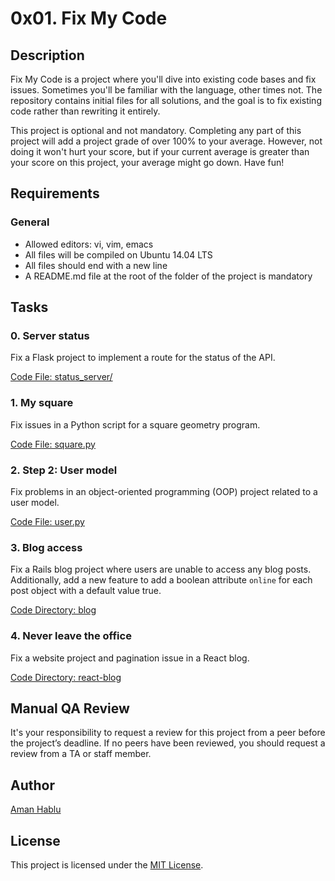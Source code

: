 # 0x01. Fix My Code

## Description

Fix My Code is a project where you'll dive into existing code bases and fix issues. Sometimes you'll be familiar with the language, other times not. The repository contains initial files for all solutions, and the goal is to fix existing code rather than rewriting it entirely.

This project is optional and not mandatory. Completing any part of this project will add a project grade of over 100% to your average. However, not doing it won't hurt your score, but if your current average is greater than your score on this project, your average might go down. Have fun!

## Requirements

### General

- Allowed editors: vi, vim, emacs
- All files will be compiled on Ubuntu 14.04 LTS
- All files should end with a new line
- A README.md file at the root of the folder of the project is mandatory

## Tasks

### 0. Server status
Fix a Flask project to implement a route for the status of the API.

[Code File: status_server/](https://github.com/Emakiflom/Fix_My_Code_Challenge/tree/main/0x01-challenge/status_server)

### 1. My square
Fix issues in a Python script for a square geometry program.

[Code File: square.py](https://github.com/Emakiflom/Fix_My_Code_Challenge/blob/main/0x01-challenge/square.py)

### 2. Step 2: User model
Fix problems in an object-oriented programming (OOP) project related to a user model.

[Code File: user.py](https://github.com/Emakiflom/Fix_My_Code_Challenge/blob/main/0x01-challenge/user.py)

### 3. Blog access
Fix a Rails blog project where users are unable to access any blog posts. Additionally, add a new feature to add a boolean attribute `online` for each post object with a default value true.

[Code Directory: blog](https://github.com/Emakiflom/Fix_My_Code_Challenge/tree/main/0x01-challenge/blog)

### 4. Never leave the office
Fix a website project and pagination issue in a React blog.

[Code Directory: react-blog](https://github.com/Emakiflom/Fix_My_Code_Challenge/tree/main/0x01-challenge/react-blog)

## Manual QA Review

It's your responsibility to request a review for this project from a peer before the project’s deadline. If no peers have been reviewed, you should request a review from a TA or staff member.

## Author

[Aman Hablu](https://github.com/Emakiflom)

## License

This project is licensed under the [MIT License](LICENSE).



